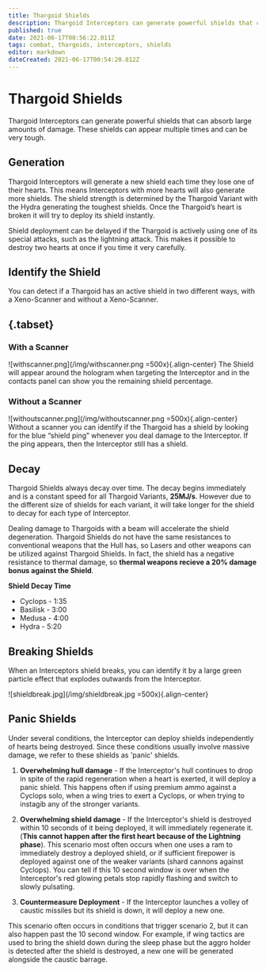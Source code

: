 ```yaml
---
title: Thargoid Shields
description: Thargoid Interceptors can generate powerful shields that can absorb large amounts of damage. These shields can appear multiple times and can be very tough. 
published: true
date: 2021-06-17T00:56:22.011Z
tags: combat, thargoids, interceptors, shields
editor: markdown
dateCreated: 2021-06-17T00:54:20.812Z
---
```


# Thargoid Shields
Thargoid Interceptors can generate powerful shields that can absorb large amounts of damage. These shields can appear multiple times and can be very tough. 

## Generation
Thargoid Interceptors will generate a new shield each time they lose one of their hearts. This means Interceptors with more hearts will also generate more shields. The shield strength is determined by the Thargoid Variant with the Hydra generating the toughest shields. Once the Thargoid’s heart is broken it will try to deploy its shield instantly.

Shield deployment can be delayed if the Thargoid is actively using one of its special attacks, such as the lightning attack. This makes it possible to destroy two hearts at once if you time it very carefully.

## Identify the Shield
You can detect if a Thargoid has an active shield in two different ways, with a Xeno-Scanner and without a Xeno-Scanner.

## {.tabset}
### With a Scanner
![withscanner.png](/img/withscanner.png =500x){.align-center}
The Shield will appear around the hologram when targeting the Interceptor and in the contacts panel can show you the remaining shield percentage.

### Without a Scanner
![withoutscanner.png](/img/withoutscanner.png =500x){.align-center}
Without a scanner you can identify if the Thargoid has a shield by looking for the blue “shield ping” whenever you deal damage to the Interceptor. If the ping appears, then the Interceptor still has a shield. 

## Decay
Thargoid Shields always decay over time. The decay begins immediately and is a constant speed for all Thargoid Variants, **25MJ/s**. However due to the different size of shields for each variant, it will take longer for the shield to decay for each type of Interceptor.

Dealing damage to Thargoids with a beam will accelerate the shield degeneration. Thargoid Shields do not have the same resistances to conventional weapons that the Hull has, so Lasers and other weapons can be utilized against Thargoid Shields. In fact, the shield has a negative resistance to thermal damage, so **thermal weapons recieve a 20% damage bonus against the Shield**.

**Shield Decay Time**
- Cyclops - 1:35
- Basilisk - 3:00
- Medusa - 4:00
- Hydra - 5:20

## Breaking Shields
When an Interceptors shield breaks, you can identify it by a large green particle effect that explodes outwards from the Interceptor. 

![shieldbreak.jpg](/img/shieldbreak.jpg =500x){.align-center}

## Panic Shields
Under several conditions, the Interceptor can deploy shields independently of hearts being destroyed. Since these conditions usually involve massive damage, we refer to these shields as 'panic' shields.

1. **Overwhelming hull damage** - If the Interceptor's hull continues to drop in spite of the rapid regeneration when a heart is exerted, it will deploy a panic shield. This happens often if using premium ammo against a Cyclops solo, when a wing tries to exert a Cyclops, or when trying to instagib any of the stronger variants.

2. **Overwhelming shield damage** - If the Interceptor's shield is destroyed within 10 seconds of it being deployed, it will immediately regenerate it. (**This cannot happen after the first heart because of the Lightning phase**). This scenario most often occurs when one uses a ram to immediately destroy a deployed shield, or if sufficient firepower is deployed against one of the weaker variants (shard cannons against Cyclops). You can tell if this 10 second window is over when the Interceptor's red glowing petals stop rapidly flashing and switch to slowly pulsating.

3. **Countermeasure Deployment** - If the Interceptor launches a volley of caustic missiles but its shield is down, it will deploy a new one.

This scenario often occurs in conditions that trigger scenario 2, but it can also happen past the 10 second window. For example, if wing tactics are used to bring the shield down during the sleep phase  but the aggro holder is detected after the shield is destroyed, a new one will be generated alongside the caustic barrage.
